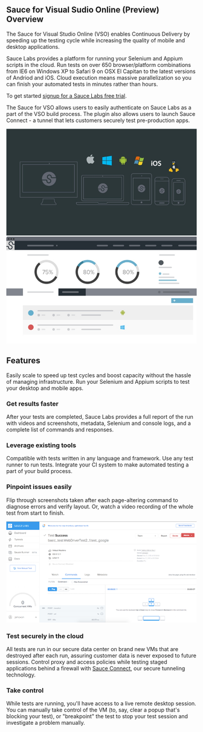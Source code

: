 ## Sauce for Visual Sudio Online (Preview) Overview

The Sauce for Visual Studio Online (VSO) enables Continuous Delivery by speeding up the testing cycle while increasing the quality of mobile and desktop applications.

Sauce Labs provides a platform for running your Selenium and Appium scripts in the cloud. Run tests on over 650 browser/platform combinations from IE6 on Windows XP to Safari 9 on OSX El Capitan to the latest versions of Andriod and iOS. Cloud execution means massive parallelization so you can finish your automated tests in minutes rather than hours. 

To get started [signup for a Sauce Labs free trial](https://saucelabs.com/beta/signup?utm_source=vsip).

The Sauce for VSO allows users to easily authenticate on Sauce Labs as a part of the VSO build process. The plugin also allows users to launch Sauce Connect - a tunnel that lets customers securely test pre-production apps. 

![Devices](images/SL-Device-web-graphic-800x450.jpg)
![Mockup](images/Sauce-DB-800x450.jpg)

## Features

Easily scale to speed up test cycles and boost capacity without the hassle of managing infrastructure. Run your Selenium and Appium scripts to test your desktop and mobile apps. 

### Get results faster
After your tests are completed, Sauce Labs provides a full report of the run with videos and screenshots, metadata, Selenium and console logs, and a complete list of commands and responses.

### Leverage existing tools
Compatible with tests written in any language and framework. Use any test runner to run tests. Integrate your CI system to make automated testing a part of your build process.

### Pinpoint issues easily
Flip through screenshots taken after each page-altering command to diagnose errors and verify layout. Or, watch a video recording of the whole test from start to finish.

![hosted](images/test-details.png)

### Test securely in the cloud
All tests are run in our secure data center on brand new VMs that are destroyed after each run, assuring customer data is never exposed to future sessions. Control proxy and access policies while testing staged applications behind a firewall with [Sauce Connect](https://docs.saucelabs.com/reference/sauce-connect/), our secure tunneling technology. 

### Take control
While tests are running, you'll have access to a live remote desktop session. You can manually take control of the VM (to, say, clear a popup that's blocking your test), or "breakpoint" the test to stop your test session and investigate a problem manually.
